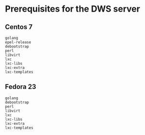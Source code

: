 # Prerequisites for the DWS server #

## Centos 7 ##

	golang
	epel-release
	debootstrap
	perl
	libvirt
	lxc
	lxc-libs
	lxc-extra
	lxc-templates

## Fedora 23 ##

	golang
	debootstrap
	perl
	libvirt
	lxc
	lxc-libs
	lxc-extra
	lxc-templates
